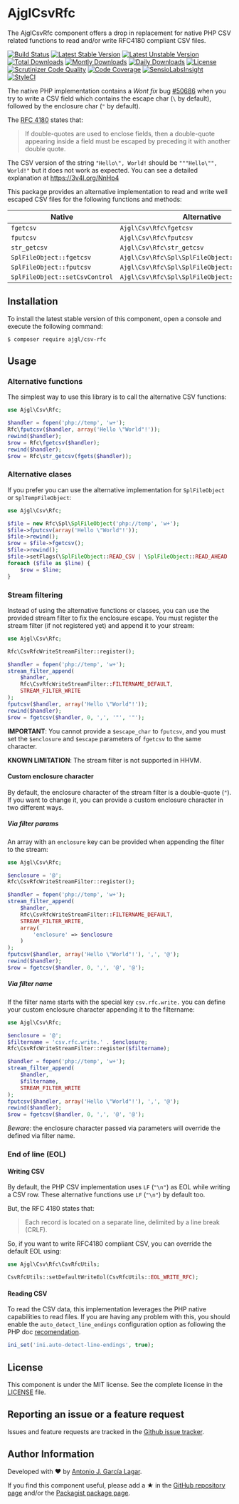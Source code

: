 AjglCsvRfc
==========

The AjglCsvRfc component offers a drop in replacement for native PHP CSV related functions to read and/or write RFC4180
compliant CSV files.

[![Build Status](https://travis-ci.org/ajgarlag/AjglCsvRfc.png?branch=master)](https://travis-ci.org/ajgarlag/AjglCsvRfc)
[![Latest Stable Version](https://poser.pugx.org/ajgl/csv-rfc/v/stable.png)](https://packagist.org/packages/ajgl/csv-rfc)
[![Latest Unstable Version](https://poser.pugx.org/ajgl/csv-rfc/v/unstable.png)](https://packagist.org/packages/ajgl/csv-rfc)
[![Total Downloads](https://poser.pugx.org/ajgl/csv-rfc/downloads.png)](https://packagist.org/packages/ajgl/csv-rfc)
[![Montly Downloads](https://poser.pugx.org/ajgl/csv-rfc/d/monthly.png)](https://packagist.org/packages/ajgl/csv-rfc)
[![Daily Downloads](https://poser.pugx.org/ajgl/csv-rfc/d/daily.png)](https://packagist.org/packages/ajgl/csv-rfc)
[![License](https://poser.pugx.org/ajgl/csv-rfc/license.png)](https://packagist.org/packages/ajgl/csv-rfc)
[![Scrutinizer Code Quality](https://scrutinizer-ci.com/g/ajgarlag/AjglCsvRfc/badges/quality-score.png?b=master)](https://scrutinizer-ci.com/g/ajgarlag/AjglCsvRfc/?branch=master)
[![Code Coverage](https://scrutinizer-ci.com/g/ajgarlag/AjglCsvRfc/badges/coverage.png?b=master)](https://scrutinizer-ci.com/g/ajgarlag/AjglCsvRfc/?branch=master)
[![SensioLabsInsight](https://insight.sensiolabs.com/projects/7218debc-6c07-4a60-9b0b-e08103c1e0b2/mini.png)](https://insight.sensiolabs.com/projects/7218debc-6c07-4a60-9b0b-e08103c1e0b2)
[![StyleCI](https://styleci.io/repos/52462082/shield)](https://styleci.io/repos/52462082)

The native PHP implementation contains a *Wont fix* bug [#50686] when you try to write a CSV field which contains the
escape char (`\` by default), followed by the enclosure char (`"` by default).

The [RFC 4180] states that:
> If double-quotes are used to enclose fields, then a double-quote
> appearing inside a field must be escaped by preceding it with
> another double quote.

The CSV version of the string `"Hello\", World!` should be `"""Hello\"", World!"` but it does not work as expected. You
can see a detailed explanation at https://3v4l.org/NnHp4

This package provides an alternative implementation to read and write well escaped CSV files for the following functions
and methods:

| Native | Alternative |
| ------ | ----------- |
| `fgetcsv`  | `Ajgl\Csv\Rfc\fgetcsv`  |
| `fputcsv`  | `Ajgl\Csv\Rfc\fputcsv`  |
| `str_getcsv`  | `Ajgl\Csv\Rfc\str_getcsv`  |
| `SplFileObject::fgetcsv`  | `Ajgl\Csv\Rfc\Spl\SplFileObject::fgetcsv`  |
| `SplFileObject::fputcsv`  | `Ajgl\Csv\Rfc\Spl\SplFileObject::fputcsv`  |
| `SplFileObject::setCsvControl`  | `Ajgl\Csv\Rfc\Spl\SplFileObject::setCsvControl`  |


Installation
------------

To install the latest stable version of this component, open a console and execute the following command:
```
$ composer require ajgl/csv-rfc
```


Usage
-----

### Alternative functions

The simplest way to use this library is to call the alternative CSV functions:
```php
use Ajgl\Csv\Rfc;

$handler = fopen('php://temp', 'w+');
Rfc\fputcsv($handler, array('Hello \"World"!'));
rewind($handler);
$row = Rfc\fgetcsv($handler);
rewind($handler);
$row = Rfc\str_getcsv(fgets($handler));
```

### Alternative clases

If you prefer you can use the alternative implementation for `SplFileObject` or `SplTempFileObject`:
```php
use Ajgl\Csv\Rfc;

$file = new Rfc\Spl\SplFileObject('php://temp', 'w+');
$file->fputcsv(array('Hello \"World"!'));
$file->rewind();
$row = $file->fgetcsv();
$file->rewind();
$file->setFlags(\SplFileObject::READ_CSV | \SplFileObject::READ_AHEAD | \SplFileObject::SKIP_EMPTY);
foreach ($file as $line) {
    $row = $line;
}
```

### Stream filtering

Instead of using the alternative functions or classes, you can use the provided stream filter to fix the enclosure
escape. You must register the stream filter (if not registered yet) and append it to your stream:
```php
use Ajgl\Csv\Rfc;

Rfc\CsvRfcWriteStreamFilter::register();

$handler = fopen('php://temp', 'w+');
stream_filter_append(
    $handler,
    Rfc\CsvRfcWriteStreamFilter::FILTERNAME_DEFAULT,
    STREAM_FILTER_WRITE
);
fputcsv($handler, array('Hello \"World"!'));
rewind($handler);
$row = fgetcsv($handler, 0, ',', '"', '"');
```

**IMPORTANT**: You cannot provide a `$escape_char` to `fputcsv`, and you must set the `$enclosure` and `$escape`
parameters of `fgetcsv` to the same character.

**KNOWN LIMITATION**: The stream filter is not supported in HHVM.

#### Custom enclosure character

By default, the enclosure character of the stream filter is a double-quote (`"`). If you want to change it, you can
provide a custom enclosure character in two different ways.

##### Via filter params

An array with an `enclosure` key can be provided when appending the filter to the stream:

```php
use Ajgl\Csv\Rfc;

$enclosure = '@';
Rfc\CsvRfcWriteStreamFilter::register();

$handler = fopen('php://temp', 'w+');
stream_filter_append(
    $handler,
    Rfc\CsvRfcWriteStreamFilter::FILTERNAME_DEFAULT,
    STREAM_FILTER_WRITE,
    array(
        'enclosure' => $enclosure
    )
);
fputcsv($handler, array('Hello \"World"!'), ',', '@');
rewind($handler);
$row = fgetcsv($handler, 0, ',', '@', '@');
```

##### Via filter name

If the filter name starts with the special key `csv.rfc.write.` you can define your custom enclosure character appending
it to the filtername:

```php
use Ajgl\Csv\Rfc;

$enclosure = '@';
$filtername = 'csv.rfc.write.' . $enclosure;
Rfc\CsvRfcWriteStreamFilter::register($filtername);

$handler = fopen('php://temp', 'w+');
stream_filter_append(
    $handler,
    $filtername,
    STREAM_FILTER_WRITE
);
fputcsv($handler, array('Hello \"World"!'), ',', '@');
rewind($handler);
$row = fgetcsv($handler, 0, ',', '@', '@');
```

*Beware*: the enclosure character passed via parameters will override the defined via filter name.


### End of line (EOL)

#### Writing CSV
By default, the PHP CSV implementation uses `LF` (`"\n"`) as EOL while writing a CSV row. These alternative functions
use `LF` (`"\n"`) by default too.

But, the RFC 4180 states that:
> Each record is located on a separate line, delimited by a line
> break (CRLF).

So, if you want to write RFC4180 compliant CSV, you can override the default EOL using:
```php
use Ajgl\Csv\Rfc\CsvRfcUtils;

CsvRfcUtils::setDefaultWriteEol(CsvRfcUtils::EOL_WRITE_RFC);
```

#### Reading CSV
To read the CSV data, this implementation leverages the PHP native capabilities to read files. If you are having any
problem with this, you should enable the `auto_detect_line_endings` configuration option as following the PHP doc
[recomendation](https://secure.php.net/manual/en/filesystem.configuration.php#ini.auto-detect-line-endings).
```php
ini_set('ini.auto-detect-line-endings', true);
```


License
-------

This component is under the MIT license. See the complete license in the [LICENSE] file.


Reporting an issue or a feature request
---------------------------------------

Issues and feature requests are tracked in the [Github issue tracker].


Author Information
------------------

Developed with ♥ by [Antonio J. García Lagar].

If you find this component useful, please add a ★ in the [GitHub repository page] and/or the [Packagist package page].

[#50686]: https://bugs.php.net/bug.php?id=50686
[RFC 4180]: https://tools.ietf.org/html/rfc4180
[LICENSE]: LICENSE
[Github issue tracker]: https://github.com/ajgarlag/AjglCsvRfc/issues
[Antonio J. García Lagar]: http://aj.garcialagar.es
[GitHub repository page]: https://github.com/ajgarlag/AjglCsvRfc
[Packagist package page]: https://packagist.org/packages/ajgl/csv-rfc

